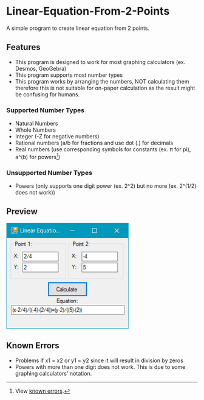 # Linear-Equation-From-2-Points
A simple program to create linear equation from 2 points.
## Features
- This program is designed to work for most graphing calculators (ex. Desmos, GeoGebra)
- This program supports most number types
- This program works by arranging the numbers, NOT calculating them therefore this is not suitable for on-paper calculation as the result might be confusing for humans.
### Supported Number Types
- Natural Numbers
- Whole Numbers
- Integer (-Z for negative numbers)
- Rational numbers (a/b for fractions and use dot (.) for decimals
- Real numbers (use corresponding symbols for constants (ex. π for pi), a^(b) for powers[^1])

[^1]: View [known errors](https://github.com/hisazakura/Linear-Equation-From-2-Points/blob/master/README.md#known-errors).
### Unsupported Number Types
- Powers (only supports one digit power (ex. 2^2) but no more (ex. 2^(1/2) does not work))
## Preview
![alt text](https://github.com/hisazakura/Linear-Equation-From-2-Points/blob/master/Line%20From%20Two%20Points/preview.png?raw=true)
## Known Errors
- Problems if x1 = x2 or y1 = y2 since it will result in division by zeros
- Powers with more than one digit does not work. This is due to some graphing calculators' notation.
